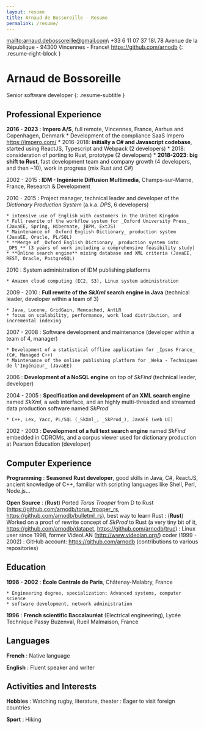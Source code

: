 ```yaml
---
layout: resume
title: Arnaud de Bossoreille - Resume
permalink: /resume/
---
```


<mailto:arnaud.debossoreille@gmail.com>\\
+33 6 11 07 37 18\\
78 Avenue de la République - 94300 Vincennes - France\\
<https://github.com/arnodb>
{: .resume-right-block }

**Arnaud de Bossoreille**
=========================

Senior software developer
{: .resume-subtitle }

Professional Experience
-----------------------

**2016 - 2023**
:   **Impero A/S**, full remote, Vincennes, France, Aarhus and Copenhagen, Denmark
    * Development of the compliance SaaS Impero <https://impero.com/>
    * 2016-2018: **initially a C# and Javascript codebase**, started using ReactJS, Typescript and Webpack (2 developers)
    * 2018: consideration of porting to Rust, prototype (2 developers)
    * **2018-2023**: **big shift to Rust**, fast development team and company growth (4 developers, and then ~10), work in progress (mix Rust and C#)

2002 - 2015
:   **IDM - Ingénierie Diffusion Multimedia**, Champs-sur-Marne, France, Research & Development

2010 - 2015
:   Project manager, technical leader and developer of the _Dictionary Production System_ (a.k.a. _DPS_, 6 developers)

    * intensive use of English with customers in the United Kingdom
    * Full rewrite of the workflow system for _Oxford University Press_ (JavaEE, Spring, Hibernate, jBPM, ExtJS)
    * Maintenance of _Oxford English Dictionary_ production system (JavaEE, Oracle, PL/SQL)
    * **Merge of _Oxford English Dictionary_ production system into _DPS_** (3 years of work including a comprehensive feasibility study)
    * **Online search engine** mixing database and XML criteria (JavaEE, REST, Oracle, PostgreSQL)

2010
:   System administration of IDM publishing platforms

    * Amazon cloud computing (EC2, S3), Linux system administration

2009 - 2010
:   **Full rewrite of the _SkXml_ search engine in Java** (technical leader, developer within a team of 3)

    * Java, Lucene, GridGain, Memcached, AntLR
    * focus on scalability, performance, work load distribution, and incremental indexing

2007 - 2008
:   Software development and maintenance (developer within a team of 4, manager)

    * Development of a statistical offline application for _Ipsos France_ (C#, Managed C++)
    * Maintenance of the online publishing platform for _Weka - Techniques de l'Ingénieur_ (JavaEE)

2006
:   **Development of a NoSQL engine** on top of _SkFind_ (technical leader, developer)

2004 - 2005
:   **Specification and development of an XML search engine** named _SkXml_, a web interface, and an highly multi-threaded and streamed data production software named _SkProd_

    * C++, Lex, Yacc, PL/SQL (_SkXml_, _SkProd_), JavaEE (web UI)

2002 - 2003
:   **Development of a full text search engine** named _SkFind_ embedded in CDROMs, and a corpus viewer used for dictionary production at Pearson Education (developer)

Computer Experience
-------------------

**Programming**
:   **Seasoned Rust developer**, good skills in Java, C#, ReactJS, ancient knowledge of C++, familiar with scripting languages like Shell, Perl, Node.js...

**Open Source**
:   (**Rust**) Ported _Torus Trooper_ from D to Rust (<https://github.com/arnodb/torus_trooper_rs>, <https://github.com/arnodb/bulletml_rs>), best way to learn Rust
:   (**Rust**) Worked on a proof of rewrite concept of _SkProd_ to Rust (a very tiny bit of it, <https://github.com/arnodb/datapet>, <https://github.com/arnodb/truc>)
:   Linux user since 1998, former VideoLAN (<http://www.videolan.org/>) coder (1999 - 2002)
:   GitHub account: <https://github.com/arnodb> (contributions to various repositories)


Education
---------

**1998 - 2002**
: **École Centrale de Paris**, Châtenay-Malabry, France

    * Engineering degree, specialization: Advanced systems, computer science
    * software development, network administration

**1996**
:   **French scientific Baccalauréat** (Electrical engineering), Lycée Technique Passy Buzenval, Rueil Malmaison, France

Languages
---------

**French**
:   Native language

**English**
:   Fluent speaker and writer

Activities and Interests
------------------------

**Hobbies**
:   Watching rugby, literature, theater
:   Eager to visit foreign countries

**Sport**
:   Hiking

